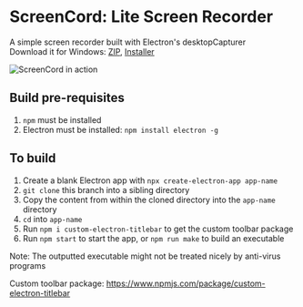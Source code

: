 # ScreenCord: Lite Screen Recorder
A simple screen recorder built with Electron's desktopCapturer  
Download it for Windows: [ZIP](https://drive.google.com/open?id=1A-bgr2s87NZGqD4b0U_29m_XpT96Oi_R),   [Installer](https://drive.google.com/open?id=1CoU3-o58EFVhnI-_y9WnxG8YxrliXZSs)

![ScreenCord in action](https://puu.sh/FnJJj/877c91d237.gif)

## Build pre-requisites
1. `npm` must be installed
2. Electron must be installed: `npm install electron -g`

## To build
1. Create a blank Electron app with `npx create-electron-app app-name`   
2. `git clone` this branch into a sibling directory  
3. Copy the content from within the cloned directory into the `app-name` directory  
4. `cd` into `app-name`  
5. Run `npm i custom-electron-titlebar` to get the custom toolbar package
6. Run `npm start` to start the app, or `npm run make` to build an executable

Note: The outputted executable might not be treated nicely by anti-virus programs

Custom toolbar package: https://www.npmjs.com/package/custom-electron-titlebar

